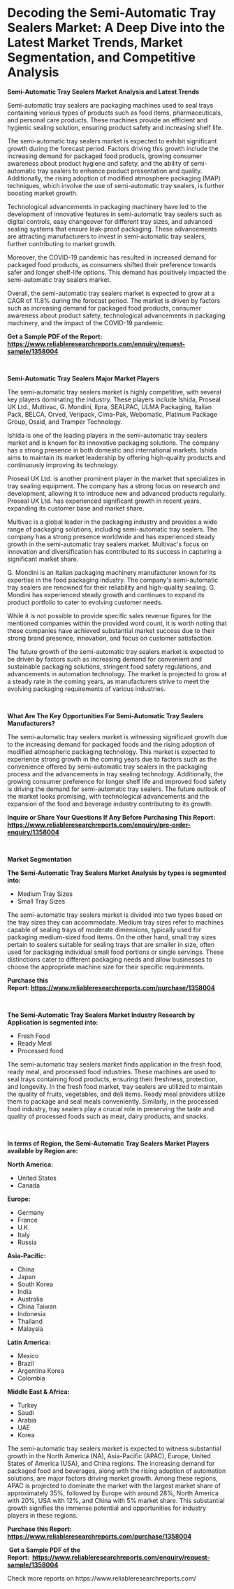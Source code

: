 <p><h1>Decoding the Semi-Automatic Tray Sealers Market: A Deep Dive into the Latest Market Trends, Market Segmentation, and Competitive Analysis</h1></p><p><strong>Semi-Automatic Tray Sealers Market Analysis and Latest Trends</strong></p>
<p><p>Semi-automatic tray sealers are packaging machines used to seal trays containing various types of products such as food items, pharmaceuticals, and personal care products. These machines provide an efficient and hygienic sealing solution, ensuring product safety and increasing shelf life.</p><p>The semi-automatic tray sealers market is expected to exhibit significant growth during the forecast period. Factors driving this growth include the increasing demand for packaged food products, growing consumer awareness about product hygiene and safety, and the ability of semi-automatic tray sealers to enhance product presentation and quality. Additionally, the rising adoption of modified atmosphere packaging (MAP) techniques, which involve the use of semi-automatic tray sealers, is further boosting market growth.</p><p>Technological advancements in packaging machinery have led to the development of innovative features in semi-automatic tray sealers such as digital controls, easy changeover for different tray sizes, and advanced sealing systems that ensure leak-proof packaging. These advancements are attracting manufacturers to invest in semi-automatic tray sealers, further contributing to market growth.</p><p>Moreover, the COVID-19 pandemic has resulted in increased demand for packaged food products, as consumers shifted their preference towards safer and longer shelf-life options. This demand has positively impacted the semi-automatic tray sealers market.</p><p>Overall, the semi-automatic tray sealers market is expected to grow at a CAGR of 11.8% during the forecast period. The market is driven by factors such as increasing demand for packaged food products, consumer awareness about product safety, technological advancements in packaging machinery, and the impact of the COVID-19 pandemic.</p></p>
<p><strong>Get a Sample PDF of the Report:&nbsp; <a href="https://www.reliableresearchreports.com/enquiry/request-sample/1358004">https://www.reliableresearchreports.com/enquiry/request-sample/1358004</a></strong></p>
<p>&nbsp;</p>
<p><strong>Semi-Automatic Tray Sealers Major Market Players</strong></p>
<p><p>The semi-automatic tray sealers market is highly competitive, with several key players dominating the industry. These players include Ishida, Proseal UK Ltd., Multivac, G. Mondini, Ilpra, SEALPAC, ULMA Packaging, Italian Pack, BELCA, Orved, Veripack, Cima-Pak, Webomatic, Platinum Package Group, Ossid, and Tramper Technology.</p><p>Ishida is one of the leading players in the semi-automatic tray sealers market and is known for its innovative packaging solutions. The company has a strong presence in both domestic and international markets. Ishida aims to maintain its market leadership by offering high-quality products and continuously improving its technology.</p><p>Proseal UK Ltd. is another prominent player in the market that specializes in tray sealing equipment. The company has a strong focus on research and development, allowing it to introduce new and advanced products regularly. Proseal UK Ltd. has experienced significant growth in recent years, expanding its customer base and market share.</p><p>Multivac is a global leader in the packaging industry and provides a wide range of packaging solutions, including semi-automatic tray sealers. The company has a strong presence worldwide and has experienced steady growth in the semi-automatic tray sealers market. Multivac's focus on innovation and diversification has contributed to its success in capturing a significant market share.</p><p>G. Mondini is an Italian packaging machinery manufacturer known for its expertise in the food packaging industry. The company's semi-automatic tray sealers are renowned for their reliability and high-quality sealing. G. Mondini has experienced steady growth and continues to expand its product portfolio to cater to evolving customer needs.</p><p>While it is not possible to provide specific sales revenue figures for the mentioned companies within the provided word count, it is worth noting that these companies have achieved substantial market success due to their strong brand presence, innovation, and focus on customer satisfaction.</p><p>The future growth of the semi-automatic tray sealers market is expected to be driven by factors such as increasing demand for convenient and sustainable packaging solutions, stringent food safety regulations, and advancements in automation technology. The market is projected to grow at a steady rate in the coming years, as manufacturers strive to meet the evolving packaging requirements of various industries.</p></p>
<p>&nbsp;</p>
<p><strong>What Are The Key Opportunities For Semi-Automatic Tray Sealers Manufacturers?</strong></p>
<p><p>The semi-automatic tray sealers market is witnessing significant growth due to the increasing demand for packaged foods and the rising adoption of modified atmospheric packaging technology. This market is expected to experience strong growth in the coming years due to factors such as the convenience offered by semi-automatic tray sealers in the packaging process and the advancements in tray sealing technology. Additionally, the growing consumer preference for longer shelf life and improved food safety is driving the demand for semi-automatic tray sealers. The future outlook of the market looks promising, with technological advancements and the expansion of the food and beverage industry contributing to its growth.</p></p>
<p><strong>Inquire or Share Your Questions If Any Before Purchasing This Report: <a href="https://www.reliableresearchreports.com/enquiry/pre-order-enquiry/1358004">https://www.reliableresearchreports.com/enquiry/pre-order-enquiry/1358004</a></strong></p>
<p>&nbsp;</p>
<p><strong>Market Segmentation</strong></p>
<p><strong>The Semi-Automatic Tray Sealers Market Analysis by types is segmented into:</strong></p>
<p><ul><li>Medium Tray Sizes</li><li>Small Tray Sizes</li></ul></p>
<p><p>The semi-automatic tray sealers market is divided into two types based on the tray sizes they can accommodate. Medium tray sizes refer to machines capable of sealing trays of moderate dimensions, typically used for packaging medium-sized food items. On the other hand, small tray sizes pertain to sealers suitable for sealing trays that are smaller in size, often used for packaging individual small food portions or single servings. These distinctions cater to different packaging needs and allow businesses to choose the appropriate machine size for their specific requirements.</p></p>
<p><strong>Purchase this Report:&nbsp;<a href="https://www.reliableresearchreports.com/purchase/1358004">https://www.reliableresearchreports.com/purchase/1358004</a></strong></p>
<p>&nbsp;</p>
<p><strong>The Semi-Automatic Tray Sealers Market Industry Research by Application is segmented into:</strong></p>
<p><ul><li>Fresh Food</li><li>Ready Meal</li><li>Processed food</li></ul></p>
<p><p>The semi-automatic tray sealers market finds application in the fresh food, ready meal, and processed food industries. These machines are used to seal trays containing food products, ensuring their freshness, protection, and longevity. In the fresh food market, tray sealers are utilized to maintain the quality of fruits, vegetables, and deli items. Ready meal providers utilize them to package and seal meals conveniently. Similarly, in the processed food industry, tray sealers play a crucial role in preserving the taste and quality of processed foods such as meat, dairy products, and snacks.</p></p>
<p>&nbsp;</p>
<p><strong>In terms of Region, the Semi-Automatic Tray Sealers Market Players available by Region are:</strong></p>
<p>
    <p> <strong> North America: </strong>
        <ul>
            <li>United States</li>
            <li>Canada</li>
        </ul>
        </p> 
    <p> <strong> Europe: </strong>
        <ul>
            <li>Germany</li>
            <li>France</li>
            <li>U.K.</li>
            <li>Italy</li>
            <li>Russia</li>
        </ul>
        </p> 
    <p> <strong> Asia-Pacific: </strong>
        <ul>
            <li>China</li>
            <li>Japan</li>
            <li>South Korea</li>
            <li>India</li>
            <li>Australia</li>
            <li>China Taiwan</li>
            <li>Indonesia</li>
            <li>Thailand</li>
            <li>Malaysia</li>
        </ul>
        </p> 
    <p> <strong> Latin America: </strong>
        <ul>
            <li>Mexico</li>
            <li>Brazil</li>
            <li>Argentina Korea</li>
            <li>Colombia</li>
        </ul>
        </p> 
    <p> <strong> Middle East & Africa: </strong>
        <ul>
            <li>Turkey</li>
            <li>Saudi</li>
            <li>Arabia</li>
            <li>UAE</li>
            <li>Korea</li>
        </ul>
    </p>
    </p>
<p><p>The semi-automatic tray sealers market is expected to witness substantial growth in the North America (NA), Asia-Pacific (APAC), Europe, United States of America (USA), and China regions. The increasing demand for packaged food and beverages, along with the rising adoption of automation solutions, are major factors driving market growth. Among these regions, APAC is projected to dominate the market with the largest market share of approximately 35%, followed by Europe with around 28%, North America with 20%, USA with 12%, and China with 5% market share. This substantial growth signifies the immense potential and opportunities for industry players in these regions.</p></p>
<p><strong>Purchase this Report: <a href="https://www.reliableresearchreports.com/purchase/1358004">https://www.reliableresearchreports.com/purchase/1358004</a></strong></p>
<p>&nbsp;<strong>Get a Sample PDF of the Report:&nbsp;&nbsp;<a href="https://www.reliableresearchreports.com/enquiry/request-sample/1358004">https://www.reliableresearchreports.com/enquiry/request-sample/1358004</a></strong></p>
<p><strong></strong></p>
<p>Check more reports on https://www.reliableresearchreports.com/</p>